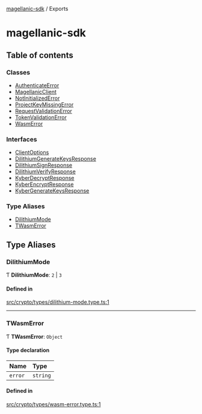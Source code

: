 [magellanic-sdk](README.md) / Exports

# magellanic-sdk

## Table of contents

### Classes

- [AuthenticateError](classes/AuthenticateError.md)
- [MagellanicClient](classes/MagellanicClient.md)
- [NotInitializedError](classes/NotInitializedError.md)
- [ProjectKeyMissingError](classes/ProjectKeyMissingError.md)
- [RequestValidationError](classes/RequestValidationError.md)
- [TokenValidationError](classes/TokenValidationError.md)
- [WasmError](classes/WasmError.md)

### Interfaces

- [ClientOptions](interfaces/ClientOptions.md)
- [DilithiumGenerateKeysResponse](interfaces/DilithiumGenerateKeysResponse.md)
- [DilithiumSignResponse](interfaces/DilithiumSignResponse.md)
- [DilithiumVerifyResponse](interfaces/DilithiumVerifyResponse.md)
- [KyberDecryptResponse](interfaces/KyberDecryptResponse.md)
- [KyberEncryptResponse](interfaces/KyberEncryptResponse.md)
- [KyberGenerateKeysResponse](interfaces/KyberGenerateKeysResponse.md)

### Type Aliases

- [DilithiumMode](modules.md#dilithiummode)
- [TWasmError](modules.md#twasmerror)

## Type Aliases

### DilithiumMode

Ƭ **DilithiumMode**: ``2`` \| ``3``

#### Defined in

[src/crypto/types/dilithium-mode.type.ts:1](https://gitlab.com/magellanic/platform/magellanic-ciem/magellanic-ciem-sdk/-/blob/70cfedb/src/crypto/types/dilithium-mode.type.ts#L1)

___

### TWasmError

Ƭ **TWasmError**: `Object`

#### Type declaration

| Name | Type |
| :------ | :------ |
| `error` | `string` |

#### Defined in

[src/crypto/types/wasm-error.type.ts:1](https://gitlab.com/magellanic/platform/magellanic-ciem/magellanic-ciem-sdk/-/blob/70cfedb/src/crypto/types/wasm-error.type.ts#L1)
